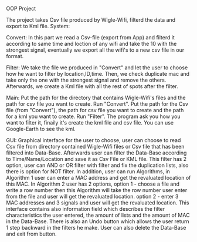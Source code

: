 OOP Project

The project takes Csv file produced by Wigle-Wifi, filterd the data and export to Kml file.
System:

Convert: 
In this part we read a Csv-file (export from App) and filterd it according to same time and loction of any wifi
and take the 10 with the strongest signal, eventually we export all the wifi's to a new csv file in our format.

Filter:
We take the file we produced in "Convert" and let the user to choose how he want to filter by location,ID,time.
Then, we check duplicate mac and take only the one with the strongest signal and remove the others.
Afterwards, we create a Kml file with all the rest of spots after the filter.

Main:
Put the path for the directory that contains Wigle-Wifi's files and the path for csv file you want to create.
Run "Convert".
Put the path for the Csv file (from "Convert"), the path for csv file you want to create
and the path for a kml you want to create.
Run "Filter".
The program ask you how you want to filter it, finaily it's create the kml file and csv file.
You can use Google-Earth to see the kml.

GUI:
Graphical interface for the user to choose, user can choose to read Csv file from directory contained Wigle-Wifi files or Csv file that has been filtered into Data-Base. Afterwards user can filter the Data-Base according to Time/Name/Location and save it as Csv File or KML file.
This filter has 2 option, user can AND or OR filter with filter and fix the duplication lists, also there is option for NOT filter. 
In addition, user can run Algorithms, in Algorithm 1 user can enter a MAC address and get the revaluated location of this MAC. In Algorithm 2 user has 2 options, option 1 - choose a file and write a row number then this Algorithm will take the row number user enter from the file and user will get the revaluated location. option 2 - enter 3 MAC addresses and 3 signals and user will get the revaluated location. 
This interface contains also information field which describes the filter characteristics the user entered, the amount of lists and the amount of MAC in the Data-Base. There is also an Undo button which allows the user return 1 step backward in the filters he make.
User can also delete the Data-Base and exit from button.


